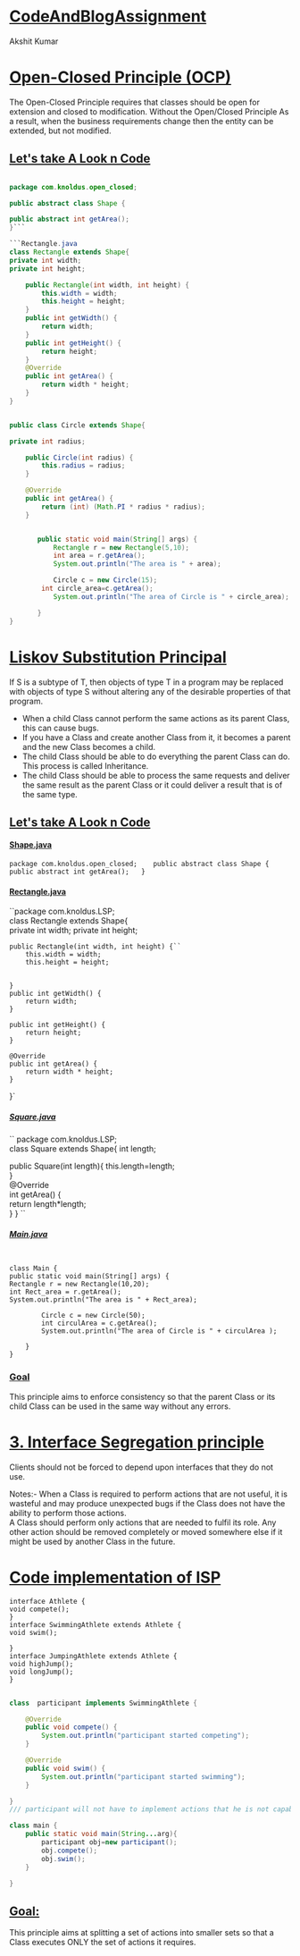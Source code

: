 # [**CodeAndBlogAssignment**]()

Akshit Kumar

# [Open-Closed Principle (OCP)  ]()

The Open-Closed Principle requires that classes should be open for extension and closed to modification. Without the Open/Closed Principle
As a result, when the business requirements change then the entity can be extended, but not modified.

## [Let's take A Look n Code]()
```Shape.java

package com.knoldus.open_closed; 

public abstract class Shape {

public abstract int getArea();
}```

```Rectangle.java
class Rectangle extends Shape{
private int width;
private int height;

    public Rectangle(int width, int height) {
        this.width = width;
        this.height = height;
    }
    public int getWidth() {
        return width;
    }
    public int getHeight() {
        return height;
    }
    @Override
    public int getArea() {
        return width * height;
    }
}
```


```circle.java

public class Circle extends Shape{

private int radius;

    public Circle(int radius) {
        this.radius = radius;
    }

    @Override
    public int getArea() {
        return (int) (Math.PI * radius * radius);
    }


       public static void main(String[] args) {
           Rectangle r = new Rectangle(5,10);
           int area = r.getArea();
           System.out.println("The area is " + area);

           Circle c = new Circle(15);
        int circle_area=c.getArea();
           System.out.println("The area of Circle is " + circle_area);

       }
}
```


# [Liskov Substitution Principal]()
If S is a subtype of T, then objects of type T in a program may be replaced with objects of type S without altering any of the desirable properties of that program.

* When a child Class cannot perform the same actions as its parent Class, this can cause bugs.    
* If you have a Class and create another Class from it, it becomes a parent and the new Class becomes a child.               
* The child Class should be able to do everything the parent Class can do. This process is called Inheritance.
* The child Class should be able to process the same requests and deliver the same result as the parent Class or it could deliver a result that is of the same type.
## [Let's take A Look n Code]()

#### [**Shape.java** ]()   
`package com.knoldus.open_closed;   
public abstract class Shape {   
public abstract int getArea();  
}
`
#### [**Rectangle.java**]()

``package  com.knoldus.LSP;     
class Rectangle extends Shape{     
private int width;
private int height;

    public Rectangle(int width, int height) {``
        this.width = width;
        this.height = height;


    }
    public int getWidth() {
        return width;
    }

    public int getHeight() {
        return height;
    }

    @Override
    public int getArea() {
        return width * height;
    }

}`

##### **[Square.java]()**
`` package com.knoldus.LSP;    
class Square extends Shape{
int length;

public Square(int length){
this.length=length;  
}  
@Override  
int getArea() {  
return length*length;  
    } }  ``

###### [**Main.java**]()

```package com.knoldus.open_closed;

class Main {
public static void main(String[] args) {
Rectangle r = new Rectangle(10,20);
int Rect_area = r.getArea();
System.out.println("The area is " + Rect_area);

        Circle c = new Circle(50);
        int circulArea = c.getArea();
        System.out.println("The area of Circle is " + circulArea );

    }
}
``` 

### [Goal   ]()
This principle aims to enforce consistency so that the parent Class or its child Class can be used in the same way without any errors.


# [3. Interface Segregation principle]()
Clients should not be forced to depend upon interfaces that they do not use. 

Notes:-
When a Class is required to perform actions that are not useful, it is wasteful and may produce unexpected bugs if the Class does not have the ability to perform those actions.   
A Class should perform only actions that are needed to fulfil its role. Any other action should be removed completely or moved somewhere else if it might be used by another Class in the future.

# [Code implementation of ISP]()

```package com.knoldus.ISP;
interface Athlete {
void compete();
}
interface SwimmingAthlete extends Athlete {
void swim();

}
interface JumpingAthlete extends Athlete {
void highJump();
void longJump();
}
```

```participant.java

class  participant implements SwimmingAthlete {

    @Override
    public void compete() {
        System.out.println("participant started competing");
    }

    @Override
    public void swim() {
        System.out.println("participant started swimming");
    }

}
/// participant will not have to implement actions that he is not capable of performing:

class main {
    public static void main(String...arg){
        participant obj=new participant();
        obj.compete();
        obj.swim();
    }

}
```
## [Goal:]()   
This principle aims at splitting a set of actions into smaller sets so that a Class executes ONLY the set of actions it requires.







